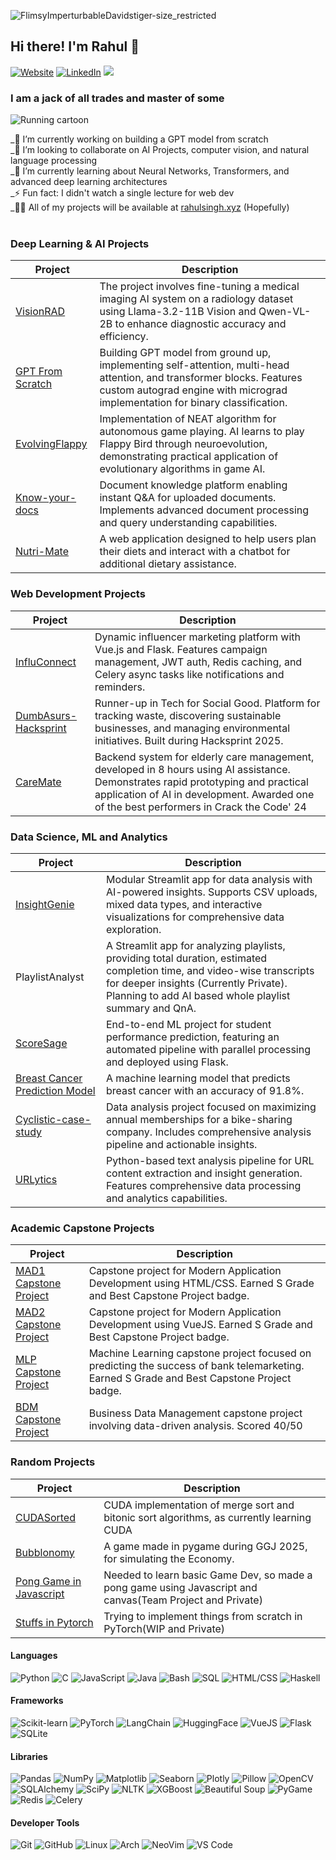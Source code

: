 ![FlimsyImperturbableDavidstiger-size_restricted](https://github.com/Rahul-1337/Rahul-1337/assets/137313478/5e740ac0-64af-49a5-a32f-1cf91548e519)

## Hi there! I'm Rahul 👋

[![Website](https://img.shields.io/badge/Portfolio-rahulsingh.xyz-blue?style=flat-square)](https://rahulsingh.xyz)  [![LinkedIn](https://img.shields.io/badge/LinkedIn-Connect-blue?style=flat-square&logo=linkedin)](https://linkedin.com/in/azeebneuron)
![](https://komarev.com/ghpvc/?username=azeebneuron&style=flat-square)



### I am a jack of all trades and master of some

![Running cartoon](https://user-images.githubusercontent.com/74038190/212747107-5b654ba5-31c6-4366-b42b-51b822e9bc52.gif)


_🔭 I’m currently working on building a GPT model from scratch <br>
_👯 I’m looking to collaborate on AI Projects, computer vision, and natural language processing <br>
_🌱 I’m currently learning about Neural Networks, Transformers, and advanced deep learning architectures<br>
_⚡ Fun fact: I didn't watch a single lecture for web dev<br>
_👨‍💻 All of my projects will be available at [rahulsingh.xyz](https://www.rahulsingh.xyz/) (Hopefully) <br>
<br>

### Deep Learning & AI Projects
| Project | Description |
|---------|-------------|
| [VisionRAD](https://github.com/azeebneuron/VisionRAD) | The project involves fine-tuning a medical imaging AI system on a radiology dataset using Llama-3.2-11B Vision and Qwen-VL-2B to enhance diagnostic accuracy and efficiency. |
| [GPT From Scratch](https://github.com/azeebneuron/GPTFromScratch) | Building GPT model from ground up, implementing self-attention, multi-head attention, and transformer blocks. Features custom autograd engine with micrograd implementation for binary classification. |
| [EvolvingFlappy](https://github.com/azeebneuron/EvolvingFlappy) | Implementation of NEAT algorithm for autonomous game playing. AI learns to play Flappy Bird through neuroevolution, demonstrating practical application of evolutionary algorithms in game AI. |
| [Know-your-docs](https://github.com/azeebneuron/Know-your-docs) | Document knowledge platform enabling instant Q&A for uploaded documents. Implements advanced document processing and query understanding capabilities. |
| [Nutri-Mate](https://github.com/azeebneuron/NutriMate) | A web application designed to help users plan their diets and interact with a chatbot for additional dietary assistance. |

### Web Development Projects
| Project | Description |
|---------|-------------|
| [InfluConnect](https://github.com/azeebneuron/InfluConnect) | Dynamic influencer marketing platform with Vue.js and Flask. Features campaign management, JWT auth, Redis caching, and Celery async tasks like notifications and reminders. |
| [DumbAsurs-Hacksprint](https://github.com/azeebneuron/DumbAsurs-Hacksprint) | Runner-up in Tech for Social Good. Platform for tracking waste, discovering sustainable businesses, and managing environmental initiatives. Built during Hacksprint 2025. |
| [CareMate](https://github.com/azeebneuron/CareMate) | Backend system for elderly care management, developed in 8 hours using AI assistance. Demonstrates rapid prototyping and practical application of AI in development. Awarded one of the best performers in Crack the Code' 24 |

### Data Science, ML and Analytics
| Project | Description |
|---------|-------------|
| [InsightGenie](https://github.com/azeebneuron/InsightGenie) | Modular Streamlit app for data analysis with AI-powered insights. Supports CSV uploads, mixed data types, and interactive visualizations for comprehensive data exploration. |
| PlaylistAnalyst | A Streamlit app for analyzing playlists, providing total duration, estimated completion time, and video-wise transcripts for deeper insights (Currently Private). Planning to add AI based whole playlist summary and QnA. |
| [ScoreSage](https://github.com/azeebneuron/ScoreSage) | End-to-end ML project for student performance prediction, featuring an automated pipeline with parallel processing and deployed using Flask. |
| [Breast Cancer Prediction Model](https://github.com/azeebneuron/Breast-Cancer-prediction-model) |  A machine learning model that predicts breast cancer with an accuracy of 91.8%. |
| [Cyclistic-case-study](https://github.com/azeebneuron/Cyclistic-case-study) | Data analysis project focused on maximizing annual memberships for a bike-sharing company. Includes comprehensive analysis pipeline and actionable insights. |
| [URLytics](https://github.com/azeebneuron/URLytics) | Python-based text analysis pipeline for URL content extraction and insight generation. Features comprehensive data processing and analytics capabilities. |

### **Academic Capstone Projects**  
| Project | Description |  
|---------|-------------|  
| [MAD1 Capstone Project](https://github.com/azeebneuron/MAD1-Project) | Capstone project for Modern Application Development using HTML/CSS. Earned S Grade and Best Capstone Project badge. |  
| [MAD2 Capstone Project](https://github.com/azeebneuron/InfluConnect) | Capstone project for Modern Application Development using VueJS. Earned S Grade and Best Capstone Project badge. |  
| [MLP Capstone Project](https://github.com/azeebneuron/MLPCapstone) | Machine Learning capstone project focused on predicting the success of bank telemarketing. Earned S Grade and Best Capstone Project badge. |  
| [BDM Capstone Project](https://github.com/azeebneuron/BDMCapstone) | Business Data Management capstone project involving data-driven analysis. Scored 40/50 |  

### Random Projects
| Project | Description |
|---------|-------------|
| [CUDASorted](https://github.com/azeebneuron/CUDASorted) | CUDA implementation of merge sort and bitonic sort algorithms, as currently learning CUDA |
| [Bubblonomy](https://github.com/azeebneuron/ggj-2025) | A game made in pygame during GGJ 2025, for simulating the Economy. |
| [Pong Game in Javascript]() | Needed to learn basic Game Dev, so made a pong game using Javascript and canvas(Team Project and Private) |
| [Stuffs in Pytorch]() | Trying to implement things from scratch in PyTorch(WIP and Private) |

#### **Languages**
![Python](https://img.shields.io/badge/Python-3776AB?style=for-the-badge&logo=python&logoColor=white)
![C](https://img.shields.io/badge/C-00599C?style=for-the-badge&logo=c&logoColor=white)
![JavaScript](https://img.shields.io/badge/JavaScript-F7DF1E?style=for-the-badge&logo=javascript&logoColor=black)
![Java](https://img.shields.io/badge/Java-ED8B00?style=for-the-badge&logo=openjdk&logoColor=white)
![Bash](https://img.shields.io/badge/Bash-4EAA25?style=for-the-badge&logo=gnu-bash&logoColor=white)
![SQL](https://img.shields.io/badge/SQL-4479A1?style=for-the-badge&logo=mysql&logoColor=white)
![HTML/CSS](https://img.shields.io/badge/HTML5-E34F26?style=for-the-badge&logo=html5&logoColor=white)
![Haskell](https://img.shields.io/badge/Haskell-5D4F85?style=for-the-badge&logo=haskell&logoColor=white)

#### **Frameworks**
![Scikit-learn](https://img.shields.io/badge/Scikit_Learn-F7931E?style=for-the-badge&logo=scikit-learn&logoColor=white)
![PyTorch](https://img.shields.io/badge/PyTorch-EE4C2C?style=for-the-badge&logo=pytorch&logoColor=white)
![LangChain](https://img.shields.io/badge/LangChain-000000?style=for-the-badge&logo=langchain&logoColor=white)
![HuggingFace](https://img.shields.io/badge/HuggingFace-FFD21E?style=for-the-badge&logo=huggingface&logoColor=black)
![VueJS](https://img.shields.io/badge/Vue.js-4FC08D?style=for-the-badge&logo=vue.js&logoColor=white)
![Flask](https://img.shields.io/badge/Flask-000000?style=for-the-badge&logo=flask&logoColor=white)
![SQLite](https://img.shields.io/badge/SQLite-003B57?style=for-the-badge&logo=sqlite&logoColor=white)

#### **Libraries**
![Pandas](https://img.shields.io/badge/Pandas-150458?style=for-the-badge&logo=pandas&logoColor=white)
![NumPy](https://img.shields.io/badge/NumPy-013243?style=for-the-badge&logo=numpy&logoColor=white)
![Matplotlib](https://img.shields.io/badge/Matplotlib-11557C?style=for-the-badge&logo=matplotlib&logoColor=white)
![Seaborn](https://img.shields.io/badge/Seaborn-896ff0?style=for-the-badge&logo=seaborn&logoColor=white)
![Plotly](https://img.shields.io/badge/Plotly-3D4CFF?style=for-the-badge&logo=plotly&logoColor=white)
![Pillow](https://img.shields.io/badge/Pillow-003A57?style=for-the-badge&logo=pillow&logoColor=white)
![OpenCV](https://img.shields.io/badge/OpenCV-5C3D1B?style=for-the-badge&logo=opencv&logoColor=white)
![SQLAlchemy](https://img.shields.io/badge/SQLAlchemy-6B1E2B?style=for-the-badge&logo=sqlalchemy&logoColor=white)
![SciPy](https://img.shields.io/badge/SciPy-8CAAE6?style=for-the-badge&logo=scipy&logoColor=white)
![NLTK](https://img.shields.io/badge/NLTK-FFD21E?style=for-the-badge&logo=nltk&logoColor=white)
![XGBoost](https://img.shields.io/badge/XGBoost-3776AB?style=for-the-badge&logo=xgboost&logoColor=white)
![Beautiful Soup](https://img.shields.io/badge/Beautiful_Soup-000000?style=for-the-badge&logo=beautifulsoup&logoColor=white)
![PyGame](https://img.shields.io/badge/PyGame-FF7F00?style=for-the-badge&logo=pygame&logoColor=white)
![Redis](https://img.shields.io/badge/Redis-DC382D?style=for-the-badge&logo=redis&logoColor=white)
![Celery](https://img.shields.io/badge/Celery-37814A?style=for-the-badge&logo=celery&logoColor=white)

#### **Developer Tools**
![Git](https://img.shields.io/badge/Git-F05032?style=for-the-badge&logo=git&logoColor=white)
![GitHub](https://img.shields.io/badge/GitHub-181717?style=for-the-badge&logo=github&logoColor=white)
![Linux](https://img.shields.io/badge/Linux-FCC624?style=for-the-badge&logo=linux&logoColor=black)
![Arch](https://img.shields.io/badge/Arch_Linux-1793D1?style=for-the-badge&logo=arch-linux&logoColor=white)
![NeoVim](https://img.shields.io/badge/NeoVim-57A143?style=for-the-badge&logo=neovim&logoColor=white)
![VS Code](https://img.shields.io/badge/VS_Code-007ACC?style=for-the-badge&logo=visual-studio-code&logoColor=white)
























